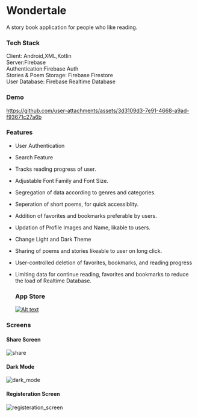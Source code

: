 # Wondertale
A story book application for people who like reading.

### Tech Stack
Client: Android,XML,Kotlin<br />
Server:Firebase<br />
Authentication:Firebase Auth<br />
Stories & Poem Storage: Firebase Firestore<br />
User Database: Firebase Realtime Database<br />

### Demo
https://github.com/user-attachments/assets/3d3109d3-7e91-4668-a9ad-f93671c27a6b


### Features
- User Authentication
- Search Feature
- Tracks reading progress of user.
- Adjustable Font Family and Font Size.
- Segregation of data according to genres and categories.
- Seperation of short poems, for quick accessiblity.
- Addition of favorites and bookmarks preferable by users.
- Updation of Profile Images and Name, likable to users.
- Change Light and Dark Theme
- Sharing of poems and stories likeable to user on long click.
- User-controlled deletion of favorites, bookmarks, and reading progress
- Limiting data for continue reading, favorites and bookmarks to reduce the load of Realtime Database.

  ### App Store
  [![Alt text](https://w7.pngwing.com/pngs/410/477/png-transparent-get-it-on-google-play-button-thumbnail.png)](https://play.google.com/store/apps/details?id=com.toonandtool.wondertales)




### Screens
#### Share Screen
![share](https://github.com/user-attachments/assets/a75451fc-da4f-41a0-8384-b19257bd756f )
#### Dark Mode
![dark_mode](https://github.com/user-attachments/assets/dd07c21c-e4c0-47a2-a14f-1405a468890d)
#### Registeration Screen
![registeration_screen](https://github.com/user-attachments/assets/973f06cc-a43f-4238-8a4b-01e75e4f91e2)








